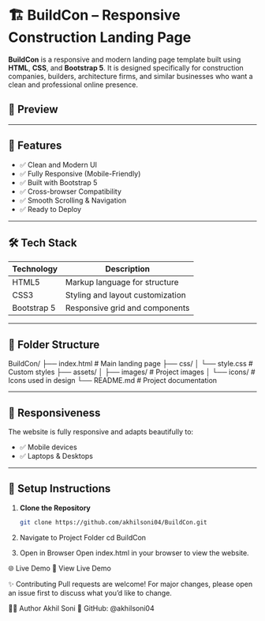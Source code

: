 # 🏗️ BuildCon – Responsive Construction Landing Page

**BuildCon** is a responsive and modern landing page template built using **HTML**, **CSS**, and **Bootstrap 5**. It is designed specifically for construction companies, builders, architecture firms, and similar businesses who want a clean and professional online presence.

## 📸 Preview



---

## 🚀 Features

- ✅ Clean and Modern UI
- ✅ Fully Responsive (Mobile-Friendly)
- ✅ Built with Bootstrap 5
- ✅ Cross-browser Compatibility
- ✅ Smooth Scrolling & Navigation
- ✅ Ready to Deploy

---

## 🛠️ Tech Stack

| Technology | Description                        |
|------------|------------------------------------|
| HTML5      | Markup language for structure      |
| CSS3       | Styling and layout customization   |
| Bootstrap 5| Responsive grid and components     |

---

## 📂 Folder Structure
BuildCon/
├── index.html              # Main landing page
├── css/
│   └── style.css           # Custom styles
├── assets/
│   ├── images/             # Project images
│   └── icons/              # Icons used in design
└── README.md               # Project documentation

---

## 📱 Responsiveness

The website is fully responsive and adapts beautifully to:

- ✅ Mobile devices
- ✅ Laptops & Desktops

---

## 🔧 Setup Instructions

1. **Clone the Repository**
   ```bash
   git clone https://github.com/akhilsoni04/BuildCon.git
2. Navigate to Project Folder
cd BuildCon

3. Open in Browser Open index.html in your browser to view the website.

🌐 Live Demo
🔗 View Live Demo
	
✨ Contributing
Pull requests are welcome! For major changes, please open an issue first to discuss what you’d like to change.

🙋‍♂️ Author
Akhil Soni
🐙 GitHub: @akhilsoni04
